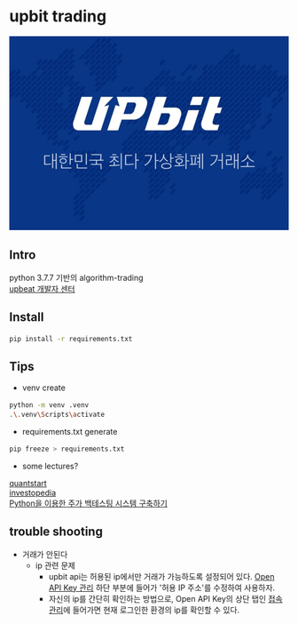 # upbit trading 

<img src="./images/upbit.png" />

## Intro   
python 3.7.7 기반의 algorithm-trading  
[upbeat 개발자 센터](https://docs.upbit.com/)

## Install
```bash
pip install -r requirements.txt  
```

## Tips

- venv create
```bash
python -m venv .venv
.\.venv\Scripts\activate
```

- requirements.txt generate
```bash
pip freeze > requirements.txt
```

- some lectures?  

[quantstart](https://www.quantstart.com/)  
[investopedia](https://www.investopedia.com/)  
[Python을 이용한 주가 백테스팅 시스템 구축하기](https://www.inflearn.com/course/python-%EC%A3%BC%EA%B0%80-%EB%B0%B1%ED%85%8C%EC%8A%A4%ED%8C%85#description)


## trouble shooting

- 거래가 안된다
  - ip 관련 문제
    - upbit api는 허용된 ip에서만 거래가 가능하도록 설정되어 있다. [Open API Key 관리](https://upbit.com/mypage/open_api_management) 하단 부분에 들어가 '허용 IP 주소'를 수정하여 사용하자.
    - 자신의 ip를 간단히 확인하는 방법으로, Open API Key의 상단 탭인 [접속 관리](https://upbit.com/mypage/access_management)에 들어가면 현재 로그인한 환경의 ip를 확인할 수 있다.
